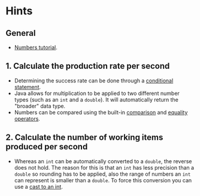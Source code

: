 # Hints

## General

- [Numbers tutorial][numbers].

## 1. Calculate the production rate per second

- Determining the success rate can be done through a [conditional statement][if-statement].
- Java allows for multiplication to be applied to two different number types (such as an `int` and a `double`). It will
  automatically return the "broader" data type.
- Numbers can be compared using the built-in [comparison][comparison-operators]
  and [equality operators][comparison-operators].

## 2. Calculate the number of working items produced per second

- Whereas an `int` can be automatically converted to a `double`, the reverse does not hold. The reason for this is that
  an `int` has less precision than a `double` so rounding has to be applied, also the range of numbers an `int` can
  represent is smaller than a `double`. To force this conversion you can use a [cast to an int][cast-int].

[cast-int]: https://www.w3schools.com/java/java_type_casting.asp

[numbers]: https://docs.oracle.com/javase/tutorial/java/nutsandbolts/datatypes.html

[if-statement]: https://docs.oracle.com/javase/tutorial/java/nutsandbolts/if.html

[comparison-operators]: https://docs.oracle.com/javase/tutorial/java/nutsandbolts/op2.html